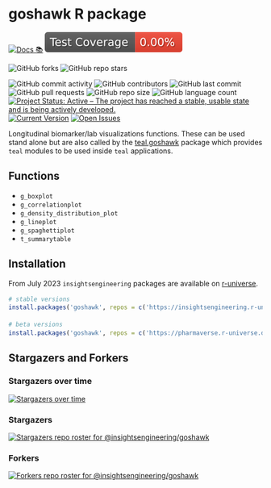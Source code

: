 # goshawk R package

<!-- start badges -->
[![Docs 📚](https://github.com/insightsengineering/goshawk/actions/workflows/docs.yaml/badge.svg)](https://insightsengineering.github.io/goshawk/)
[![Code Coverage 📔](https://raw.githubusercontent.com/insightsengineering/goshawk/_xml_coverage_reports/data/main/badge.svg)](https://insightsengineering.github.io/goshawk/main/coverage-report/)

![GitHub forks](https://img.shields.io/github/forks/insightsengineering/goshawk?style=social)
![GitHub repo stars](https://img.shields.io/github/stars/insightsengineering/goshawk?style=social)

![GitHub commit activity](https://img.shields.io/github/commit-activity/m/insightsengineering/goshawk)
![GitHub contributors](https://img.shields.io/github/contributors/insightsengineering/goshawk)
![GitHub last commit](https://img.shields.io/github/last-commit/insightsengineering/goshawk)
![GitHub pull requests](https://img.shields.io/github/issues-pr/insightsengineering/goshawk)
![GitHub repo size](https://img.shields.io/github/repo-size/insightsengineering/goshawk)
![GitHub language count](https://img.shields.io/github/languages/count/insightsengineering/goshawk)
[![Project Status: Active – The project has reached a stable, usable state and is being actively developed.](https://www.repostatus.org/badges/latest/active.svg)](https://www.repostatus.org/#active)
[![Current Version](https://img.shields.io/github/r-package/v/insightsengineering/goshawk/main?color=purple\&label=package%20version)](https://github.com/insightsengineering/goshawk/tree/main)
[![Open Issues](https://img.shields.io/github/issues-raw/insightsengineering/goshawk?color=red\&label=open%20issues)](https://github.com/insightsengineering/goshawk/issues?q=is%3Aissue+is%3Aopen+sort%3Aupdated-desc)
<!-- end badges -->

Longitudinal biomarker/lab visualizations functions. These can be used stand alone but are also called by the
[teal.goshawk](https://insightsengineering.github.io/teal.goshawk/) package which provides `teal` modules to be used
inside `teal` applications.

## Functions
<!-- markdownlint-disable MD007 MD030 -->
-   `g_boxplot`
-   `g_correlationplot`
-   `g_density_distribution_plot`
-   `g_lineplot`
-   `g_spaghettiplot`
-   `t_summarytable`
<!-- markdownlint-enable MD007 MD030 -->

## Installation

From July 2023 `insightsengineering` packages are available on [r-universe](https://r-universe.dev/).

```r
# stable versions
install.packages('goshawk', repos = c('https://insightsengineering.r-universe.dev', 'https://cloud.r-project.org'))

# beta versions
install.packages('goshawk', repos = c('https://pharmaverse.r-universe.dev', 'https://cloud.r-project.org'))
```

## Stargazers and Forkers

### Stargazers over time

[![Stargazers over time](https://starchart.cc/insightsengineering/goshawk.svg)](https://starchart.cc/insightsengineering/goshawk)

### Stargazers

[![Stargazers repo roster for @insightsengineering/goshawk](https://reporoster.com/stars/insightsengineering/goshawk)](https://github.com/insightsengineering/goshawk/stargazers)

### Forkers

[![Forkers repo roster for @insightsengineering/goshawk](https://reporoster.com/forks/insightsengineering/goshawk)](https://github.com/insightsengineering/goshawk/network/members)
